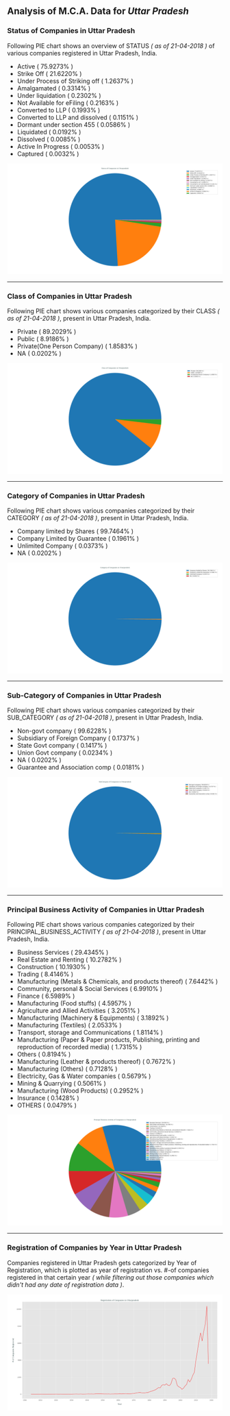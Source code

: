 ## Analysis of M.C.A. Data for _Uttar Pradesh_
### Status of Companies in Uttar Pradesh
Following PIE chart shows an overview of STATUS _( as of 21-04-2018 )_ of various companies registered in Uttar Pradesh, India.
- Active ( 75.9273% )
- Strike Off ( 21.6220% )
- Under Process of Striking off ( 1.2637% )
- Amalgamated ( 0.3314% )
- Under liquidation ( 0.2302% )
- Not Available for eFiling ( 0.2163% )
- Converted to LLP ( 0.1993% )
- Converted to LLP and dissolved ( 0.1151% )
- Dormant under section 455 ( 0.0586% )
- Liquidated ( 0.0192% )
- Dissolved ( 0.0085% )
- Active In Progress ( 0.0053% )
- Captured ( 0.0032% )

![status_of_companies_in_uttar_pradesh](../plots/mca_uttarpradesh_21042018_company_status.png)

---
### Class of Companies in Uttar Pradesh
Following PIE chart shows various companies categorized by their CLASS _( as of 21-04-2018 )_, present in Uttar Pradesh, India.
- Private ( 89.2029% )
- Public ( 8.9186% )
- Private(One Person Company) ( 1.8583% )
- NA ( 0.0202% )

![companies_categorized_by_class_in_uttar_pradesh](../plots/mca_uttarpradesh_21042018_company_class.png)

---
### Category of Companies in Uttar Pradesh
Following PIE chart shows various companies categorized by their CATEGORY _( as of 21-04-2018 )_, present in Uttar Pradesh, India.
- Company limited by Shares ( 99.7464% )
- Company Limited by Guarantee ( 0.1961% )
- Unlimited Company ( 0.0373% )
- NA ( 0.0202% )

![companies_categorized_by_category_in_uttar_pradesh](../plots/mca_uttarpradesh_21042018_company_category.png)

---
### Sub-Category of Companies in Uttar Pradesh
Following PIE chart shows various companies categorized by their SUB_CATEGORY _( as of 21-04-2018 )_, present in Uttar Pradesh, India.
- Non-govt company ( 99.6228% )
- Subsidiary of Foreign Company ( 0.1737% )
- State Govt company ( 0.1417% )
- Union Govt company ( 0.0234% )
- NA ( 0.0202% )
- Guarantee and Association comp ( 0.0181% )

![companies_categorized_by_subCategory_in_uttar_pradesh](../plots/mca_uttarpradesh_21042018_company_subCategory.png)

---
### Principal Business Activity of Companies in Uttar Pradesh
Following PIE chart shows various companies categorized by their PRINCIPAL_BUSINESS_ACTIVITY _( as of 21-04-2018 )_, present in Uttar Pradesh, India.
- Business Services ( 29.4345% )
- Real Estate and Renting ( 10.2782% )
- Construction ( 10.1930% )
- Trading ( 8.4146% )
- Manufacturing (Metals & Chemicals, and products thereof) ( 7.6442% )
- Community, personal & Social Services ( 6.9910% )
- Finance ( 6.5989% )
- Manufacturing (Food stuffs) ( 4.5957% )
- Agriculture and Allied Activities ( 3.2051% )
- Manufacturing (Machinery & Equipments) ( 3.1892% )
- Manufacturing (Textiles) ( 2.0533% )
- Transport, storage and Communications ( 1.8114% )
- Manufacturing (Paper & Paper products, Publishing, printing and reproduction of recorded media) ( 1.7315% )
- Others ( 0.8194% )
- Manufacturing (Leather & products thereof) ( 0.7672% )
- Manufacturing (Others) ( 0.7128% )
- Electricity, Gas & Water companies ( 0.5679% )
- Mining & Quarrying ( 0.5061% )
- Manufacturing (Wood Products) ( 0.2952% )
- Insurance ( 0.1428% )
- OTHERS ( 0.0479% )

![companies_categorized_by_principalBusinessActivity_in_uttar_pradesh](../plots/mca_uttarpradesh_21042018_company_principalBusinessActivity.png)

---
### Registration of Companies by Year in Uttar Pradesh
Companies registered in Uttar Pradesh gets categorized by Year of Registration, which is plotted as year of registration vs. #-of companies registered in that certain year _( while filtering out those companies which didn't had any date of registration data )_.

![registration_of_companies_yearly_in_uttar_pradesh](../plots/mca_uttarpradesh_21042018_company_dateOfRegistration.png)
